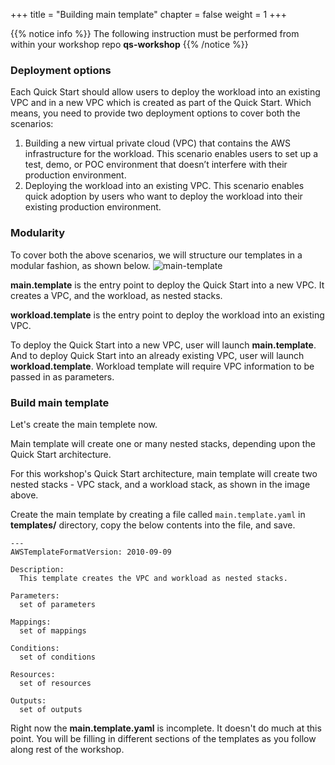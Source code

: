 +++
title = "Building main template"
chapter = false
weight = 1
+++

{{% notice info %}}
The following instruction must be performed from within your workshop repo **qs-workshop**
{{% /notice %}}

### Deployment options
Each Quick Start should allow users to deploy the workload into an existing VPC and in a new VPC which is created as part of the Quick Start. Which means, you need to provide two deployment options to cover both the scenarios:

1. Building a new virtual private cloud (VPC) that contains the AWS infrastructure for the workload. This scenario enables users to set up a test, demo, or POC environment that doesn’t interfere with their production environment.
2. Deploying the workload into an existing VPC. This scenario enables quick adoption by users who want to deploy the workload into their existing production environment.

### Modularity

To cover both the above scenarios, we will structure our templates in a modular fashion, as shown below.
![main-template](/images/main-template.png?width=60%&height=60%)

**main.template** is the entry point to deploy the Quick Start into a new VPC. It creates a VPC, and the workload, as nested stacks.

**workload.template** is the entry point to deploy the workload into an existing VPC.

To deploy the Quick Start into a new VPC, user will launch **main.template**. And to deploy Quick Start into an already existing VPC, user will launch **workload.template**. Workload template will require VPC information to be passed in as parameters.

### Build main template
Let's create the main templete now.

Main template will create one or many nested stacks, depending upon the Quick Start architecture. 

For this workshop's Quick Start architecture, main template will create two nested stacks - VPC stack, and a workload stack, as shown in the image above.

Create the main template by creating a file called `main.template.yaml` in **templates/** directory, copy the below contents into the file, and save.

```
---
AWSTemplateFormatVersion: 2010-09-09

Description:
  This template creates the VPC and workload as nested stacks.

Parameters:
  set of parameters

Mappings:
  set of mappings

Conditions:
  set of conditions

Resources:
  set of resources

Outputs:
  set of outputs
```

Right now the **main.template.yaml** is incomplete. It doesn't do much at this point. You will be filling in different sections of the templates as you follow along rest of the workshop.